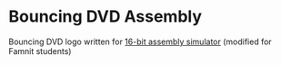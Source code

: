 # Bouncing DVD Assembly
 Bouncing DVD logo written for [16-bit assembly simulator](https://e.famnit.upr.si/pluginfile.php/696726/mod_resource/content/1/index.html) (modified for Famnit students)